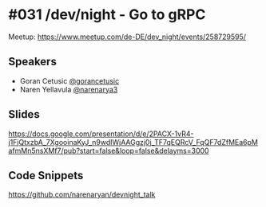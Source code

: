 # #031 /dev/night - Go to gRPC

Meetup: https://www.meetup.com/de-DE/dev_night/events/258729595/

## Speakers

- Goran Cetusic [@gorancetusic](https://twitter.com/@gorancetusic)
- Naren Yellavula [@narenarya3](https://twitter.com/@narenarya3)

## Slides
https://docs.google.com/presentation/d/e/2PACX-1vR4-j1FjQtxzbA_7XgooinaKyJ_n9wdIWjAAGgzj0j_TF7qEQRcV_FqQF7dZfMEa6pMafmMn5nsXMf7/pub?start=false&loop=false&delayms=3000

## Code Snippets
https://github.com/narenaryan/devnight_talk
